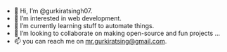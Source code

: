 - 👋 Hi, I’m @gurkiratsingh07.
- 👀 I’m interested in web development.
- 🌱 I’m currently learning stuff to automate things.
- 💞️ I’m looking to collaborate on making open-source and fun projects ...
- 📫 you can  reach me on mr.gurkiratsing@gmail.com.

<!---
gurkiratsingh07/gurkiratsingh07 is a ✨ special ✨ repository because its `README.md` (this file) appears on your GitHub profile.
You can click the Preview link to take a look at your changes.
--->
